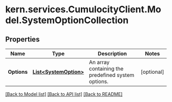 
# kern.services.CumulocityClient.Model.SystemOptionCollection

## Properties

Name | Type | Description | Notes
------------ | ------------- | ------------- | -------------
**Options** | [**List&lt;SystemOption&gt;**](SystemOption.md) | An array containing the predefined system options. | [optional] 

[[Back to Model list]](../README.md#documentation-for-models)
[[Back to API list]](../README.md#documentation-for-api-endpoints)
[[Back to README]](../README.md)

